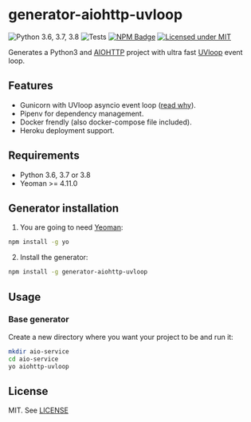 generator-aiohttp-uvloop
========================

![Python 3.6, 3.7, 3.8](https://img.shields.io/badge/python-3.6,%203.7,%203.8-green.svg?style=flat) ![Tests](https://github.com/osminogin/generator-aiohttp-uvloop/workflows/tests/badge.svg) [![NPM Badge](https://img.shields.io/npm/v/generator-aiohttp-uvloop.svg)](https://www.npmjs.com/package/generator-aiohttp-uvloop) [![Licensed under MIT](https://img.shields.io/badge/license-MIT-black.svg)](https://github.com/osminogin/generator-aiohttp-uvloop/blob/master/LICENSE)

Generates a Python3 and [AIOHTTP](https://docs.aiohttp.org/en/stable) project with ultra fast [UVloop](https://github.com/MagicStack/uvloop) event loop.

## Features

- Gunicorn with UVloop asyncio event loop ([read why](http://magic.io/blog/uvloop-blazing-fast-python-networking/)).
- Pipenv for dependency management.
- Docker frendly (also docker-compose file included).
- Heroku deployment support.

## Requirements

- Python 3.6, 3.7 or 3.8
- Yeoman >= 4.11.0


## Generator installation
 
1) You are going to need [Yeoman](http://yeoman.io/):
```bash
npm install -g yo
```
2) Install the generator:

```bash
npm install -g generator-aiohttp-uvloop
```

## Usage

### Base generator

Create a new directory where you want your project to be and run it:

```bash
mkdir aio-service
cd aio-service
yo aiohttp-uvloop
```

License
-------

MIT. See [LICENSE](https://github.com/osminogin/generator-aiohttp-uvloop/blob/master/LICENSE)
